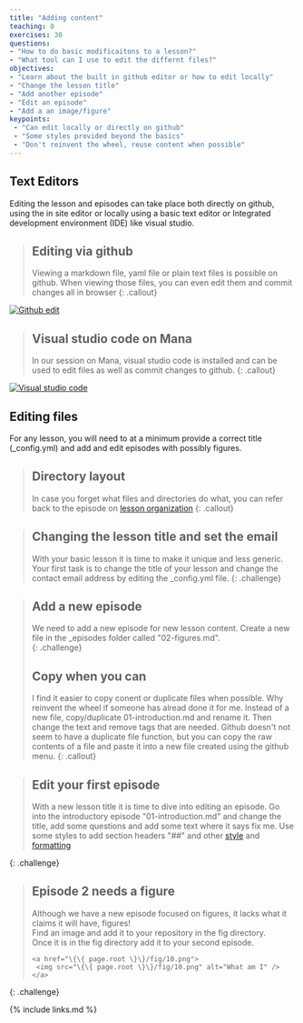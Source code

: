 ```yaml
---
title: "Adding content"
teaching: 0
exercises: 30
questions:
- "How to do basic modificaitons to a lesson?"
- "What tool can I use to edit the differnt files?"
objectives:
- "Learn about the built in github editor or how to edit locally"
- "Change the lesson title"
- "Add another episode"
- "Edit an episode"
- "Add a an image/figure"
keypoints:
 - "Can edit locally or directly on github"
 - "Some styles provided beyond the basics"
 - "Don't reinvent the wheel, reuse content when possible"
---
```

## Text Editors
Editing the lesson and episodes can take place both directly on github, using the in site editor
or locally using a basic text editor or Integrated development environment (IDE) like visual studio.
> ## Editing via github
> Viewing a markdown file, yaml file or plain text files is possible on github.
> When viewing those files, you can even edit them and commit changes all in browser
{: .callout}
<a href="{{ page.root }}/fig/10.png">
  <img src="{{ page.root }}/fig/10.png" alt="Github edit" />
</a>

> ## Visual studio code on Mana
> In our session on Mana, visual studio code is installed and can be used to edit files as well
> as commit changes to github.
{: .callout}
<a href="{{ page.root }}/fig/09.png">
  <img src="{{ page.root }}/fig/09.png" alt="Visual studio code" />
</a>


## Editing files
For any lesson, you will need to at a minimum provide a correct title 
(_config.yml) and add and edit episodes with possibly figures.

> ## Directory layout
> In case you forget what files and directories do what, you can refer back to 
> the episode on [lesson organization](https://carpentries.github.io/lesson-example/03-organization/index.html)
{: .callout} 

> ## Changing the lesson title and set the email
> With your basic lesson it is time to make it unique and less generic.
> Your first task is to change the title of your lesson and change the contact email address by editing the _config.yml file.
{: .challenge}

> ## Add a new episode
> We need to add a new episode for new lesson content. Create a new file in the _episodes folder called
> "02-figures.md".  
{: .challenge}
> ## Copy when you can
> I find it easier to copy conent or duplicate files when possible.  Why reinvent the wheel if someone has 
> alread done it for me.  Instead of a new file, copy/duplicate 01-introduction.md and rename it. Then
> change the text and remove tags that are needed.
> Github doesn't not seem to have a duplicate file function, but you can copy the raw contents of a file and paste it into a new file created using the github menu.
{: .callout}  


> ## Edit your first episode
> With a new lesson title it is time to dive into editing an episode.  Go into the introductory episode
> "01-introduction.md" and change the title, add some questions and add some text where it says fix me.
> Use some styles to add section headers "##" and other [style](https://carpentries.github.io/lesson-example/04-formatting/index.html)
> and 
> [formatting](https://carpentries.github.io/lesson-example/06-style-guide/index.html)
>
{: .challenge}

> ## Episode 2 needs a figure
> Although we have a new episode focused on figures, it lacks what it claims it will have, figures!  
> Find an image and add it to your repository in the fig directory.  
> Once it is in the fig directory add it to your second episode. 
> ~~~
> <a href="\{\{ page.root \}\}/fig/10.png">
>  <img src="\{\{ page.root \}\}/fig/10.png" alt="What am I" />
> </a>
> ~~~
{: .challenge}


{% include links.md %}

